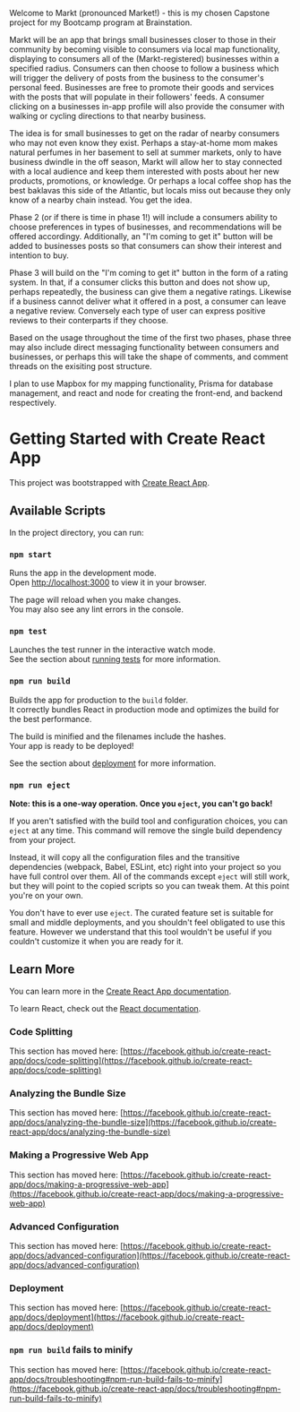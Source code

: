 Welcome to Markt (pronounced Market!) - this is my chosen Capstone project for my Bootcamp program at Brainstation.

Markt will be an app that brings small businesses closer to those in their community by becoming visible to consumers via local map functionality, displaying to consumers all of the (Markt-registered) businesses within a specified radius. Consumers can then choose to follow a business which will trigger the delivery of posts from the business to the consumer's personal feed. Businesses are free to promote their goods and services with the posts that will populate in their followers' feeds. A consumer clicking on a businesses in-app profile will also provide the consumer with walking or cycling directions to that nearby business.

The idea is for small businesses to get on the radar of nearby consumers who may not even know they exist. Perhaps a stay-at-home mom makes natural perfumes in her basement to sell at summer markets, only to have business dwindle in the off season, Markt will allow her to stay connected with a local audience and keep them interested with posts about her new products, promotions, or knowledge. Or perhaps a local coffee shop has the best baklavas this side of the Atlantic, but locals miss out because they only know of a nearby chain instead. You get the idea.

Phase 2 (or if there is time in phase 1!) will include a consumers ability to choose preferences in types of businesses, and recommendations will be offered accordingy. Additionally, an "I'm coming to get it" button will be added to businesses posts so that consumers can show their interest and intention to buy.

Phase 3 will build on the "I'm coming to get it" button in the form of a rating system. In that, if a consumer clicks this button and does not show up, perhaps repeatedly, the business can give them a negative ratings. Likewise if a business cannot deliver what it offered in a post, a consumer can leave a negative review. Conversely each type of user can express positive reviews to their conterparts if they choose. 

Based on the usage throughout the time of the first two phases, phase three may also include direct messaging functionality between consumers and businesses, or perhaps this will take the shape of comments, and comment threads on the exisiting post structure.

I plan to use Mapbox for my mapping functionality, Prisma for database management, and react and node for creating the front-end, and backend respectively.

# Getting Started with Create React App

This project was bootstrapped with [Create React App](https://github.com/facebook/create-react-app).

## Available Scripts

In the project directory, you can run:

### `npm start`

Runs the app in the development mode.\
Open [http://localhost:3000](http://localhost:3000) to view it in your browser.

The page will reload when you make changes.\
You may also see any lint errors in the console.

### `npm test`

Launches the test runner in the interactive watch mode.\
See the section about [running tests](https://facebook.github.io/create-react-app/docs/running-tests) for more information.

### `npm run build`

Builds the app for production to the `build` folder.\
It correctly bundles React in production mode and optimizes the build for the best performance.

The build is minified and the filenames include the hashes.\
Your app is ready to be deployed!

See the section about [deployment](https://facebook.github.io/create-react-app/docs/deployment) for more information.

### `npm run eject`

**Note: this is a one-way operation. Once you `eject`, you can't go back!**

If you aren't satisfied with the build tool and configuration choices, you can `eject` at any time. This command will remove the single build dependency from your project.

Instead, it will copy all the configuration files and the transitive dependencies (webpack, Babel, ESLint, etc) right into your project so you have full control over them. All of the commands except `eject` will still work, but they will point to the copied scripts so you can tweak them. At this point you're on your own.

You don't have to ever use `eject`. The curated feature set is suitable for small and middle deployments, and you shouldn't feel obligated to use this feature. However we understand that this tool wouldn't be useful if you couldn't customize it when you are ready for it.

## Learn More

You can learn more in the [Create React App documentation](https://facebook.github.io/create-react-app/docs/getting-started).

To learn React, check out the [React documentation](https://reactjs.org/).

### Code Splitting

This section has moved here: [https://facebook.github.io/create-react-app/docs/code-splitting](https://facebook.github.io/create-react-app/docs/code-splitting)

### Analyzing the Bundle Size

This section has moved here: [https://facebook.github.io/create-react-app/docs/analyzing-the-bundle-size](https://facebook.github.io/create-react-app/docs/analyzing-the-bundle-size)

### Making a Progressive Web App

This section has moved here: [https://facebook.github.io/create-react-app/docs/making-a-progressive-web-app](https://facebook.github.io/create-react-app/docs/making-a-progressive-web-app)

### Advanced Configuration

This section has moved here: [https://facebook.github.io/create-react-app/docs/advanced-configuration](https://facebook.github.io/create-react-app/docs/advanced-configuration)

### Deployment

This section has moved here: [https://facebook.github.io/create-react-app/docs/deployment](https://facebook.github.io/create-react-app/docs/deployment)

### `npm run build` fails to minify

This section has moved here: [https://facebook.github.io/create-react-app/docs/troubleshooting#npm-run-build-fails-to-minify](https://facebook.github.io/create-react-app/docs/troubleshooting#npm-run-build-fails-to-minify)
